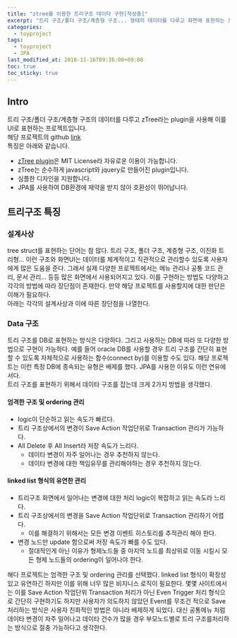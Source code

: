 ```yaml
---
title: "ztree를 이용한 트리구조 데이타 구현[작성중]"
excerpt: "트리 구조/폴더 구조/계층형 구조... 형태의 데이타를 다루고 화면에 표현하는 프로젝트"
categories: 
  - toyproject
tags: 
  - toyproject
  - JPA
last_modified_at: 2018-11-16T09:36:00+09:00
toc: true
toc_sticky: true
---
```


## Intro
트리 구조/폴더 구조/계층형 구조의 데이터를 다루고 zTree라는 plugin을 사용해 이를 UI로 표현하는 프로젝트입니다.  
해당 프로젝트의 github [link](https://github.com/moregorenine/toyproject/tree/master/tree-structure-ztree "github link")  
특징은 아래와 같습니다.  
- [zTree plugin](http://www.treejs.cn/ "homepage link")은 MIT License라 자유로운 이용이 가능합니다.
- zTree는 순수하게 javascript와 jquery로 만들어진 plugin입니다.
- 심플한 디자인을 지원합니다.
- JPA를 사용하여 DB환경에 제약을 받지 않아 호환성이 뛰어납니다.

## 트리구조 특징

### 설계사상
tree struct를 표현하는 단어는 참 많다. 트리 구조, 폴더 구조, 계층형 구조, 이진화 트리형... 이런 구조와 화면UI는 데이터를 체계적이고 직관적으로 관리할수 있도록 사용자에게 많은 도움을 준다. 그래서 실제 다양한 프로젝트에서는 메뉴 관리나 공통 코드 관리, 문서 관리... 등등 많은 화면에서 사용되어지고 있다. 이를 구현하는 방법도 다양하고 각각의 방법에 따라 장단점이 존재한다. 만약 해당 프로젝트를 사용할지에 대한 판단은 이해가 필요하다.  
아래는 각각의 설계사상과 이에 따른 장단점을 나열한다.

### Data 구조
트리 구조를 DB로 표현하는 방식은 다양하다. 그리고 사용하는 DB에 따라 또 다양한 방법으로 구현이 가능하다. 예를 들어 oracle DB를 사용할 경우 트리 구조를 간단히 표현할 수 있도록 자체적으로 사용하는 함수(connect by)를 이용할 수도 있다. 해당 프로젝트는 이런 특정 DB에 종속되는 유형은 배제를 했다. JPA를 사용한 이유도 이런 연유에서다.  
트리 구조를 표현하기 위해서 데이타 구조를 잡는데 크게 2가지 방법을 생각했다.  

#### 엄격한 구조 및 ordering 관리
* logic이 단순하고 읽는 속도가 빠르다.
* 트리 구조상에서의 변경이 Save Action 작업단위로 Transaction 관리가 가능하다.
* All Delete 후 All Insert라 저장 속도가 느리다.
  * 데이타 변경이 자주 일어나는 경우 추천하지 않는다.
  * 데이타 변경에 대한 책임유무를 관리해야하는 경우 추천하지 않는다.

#### linked list 형식의 유연한 관리
* 트리구조 화면에서 일어나는 변경에 대한 처리 logic이 복잡하고 읽는 속도라 느리다.
* 트리 구조상에서의 변경을 Save Action 작업단위로 Transaction 관리하기 어렵다.
  * 이를 해결하기 위해서는 모든 변경 이벤트 히스토리를 추적관리 해야 한다. 
* 변경 노드만 update 함으로써 저장 속도가 빠를 수도 있다.
  * 절대적인게 아닌 이유가 형제노드들 중 마지막 노드를 최상위로 이동 시킬시 모든 형제 노드들의 ordering이 일어나야 한다.
  
해다 프로젝트는 엄격한 구조 및 ordering 관리를 선택했다. linked list 형식이 확장성 있고 유연하긴 하지만 이를 위해 너무 많은 비지니스 로직이 필요한다. 몇몇 사이트에서는 이를 Save Action 작업단위 Transaction 처리가 아닌 Even Trigger 처리 형식으로 간단히 구현하기도 하지만 사용자가 의도하지 않았던 Event를 무조건 적으로 Save 처리하는 방식은 사용자 친화적인 방법은 아니라 배제하게 되었다. 대신 공통메뉴 처럼 데이타 변경이 자주 일어나고 데이타 건수가 많을 경우 부모노드별로 트리 구조를처리하는 방식으로 절충 가능하다고 생각한다.
